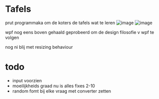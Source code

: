 # Tafels

prut programmaka om de koters de tafels wat te leren
![image](https://user-images.githubusercontent.com/4922422/143785286-be2ad0b5-7694-4ccb-a557-a46623f0379d.png)
![image](https://user-images.githubusercontent.com/4922422/143785295-8f87c770-3201-4540-8dae-27e738137f43.png)

wpf nog eens boven gehaald
geprobeerd om de design filosofie v wpf te volgen

nog ni blij met resizing behaviour

# todo
- input voorzien
- moeilijkheids graad nu is alles fixes 2-10
- random fomt bij elke vraag met converter zetten
